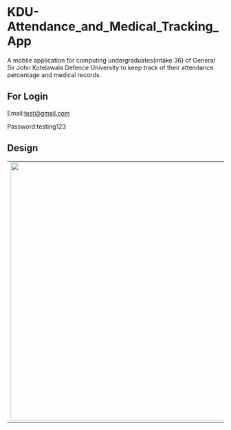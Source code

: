 # KDU-Attendance_and_Medical_Tracking_App
A mobile application for computing undergraduates(intake 36) of General Sir John Kotelawala Defence University to keep track of their attendance percentage and medical records.
## For Login
Email:test@gmail.com

Password:testing123
## Design

<table>

  <tr>
    <td><img src="https://user-images.githubusercontent.com/77521485/104808555-2300b480-580d-11eb-90ac-04033d7ce15d.jpg" width=600 height=600></td>
  
    
  </tr>
 </table>
 

